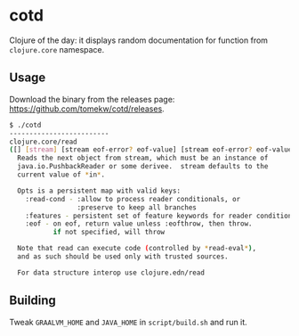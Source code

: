 # cotd

Clojure of the day: it displays random documentation for function from `clojure.core` namespace.

## Usage

Download the binary from the releases page: https://github.com/tomekw/cotd/releases.

```bash
$ ./cotd
-------------------------
clojure.core/read
([] [stream] [stream eof-error? eof-value] [stream eof-error? eof-value recursive?] [opts stream])
  Reads the next object from stream, which must be an instance of
  java.io.PushbackReader or some derivee.  stream defaults to the
  current value of *in*.

  Opts is a persistent map with valid keys:
    :read-cond - :allow to process reader conditionals, or
                 :preserve to keep all branches
    :features - persistent set of feature keywords for reader conditionals
    :eof - on eof, return value unless :eofthrow, then throw.
           if not specified, will throw

  Note that read can execute code (controlled by *read-eval*),
  and as such should be used only with trusted sources.

  For data structure interop use clojure.edn/read
```

## Building
Tweak `GRAALVM_HOME` and `JAVA_HOME` in `script/build.sh` and run it.
